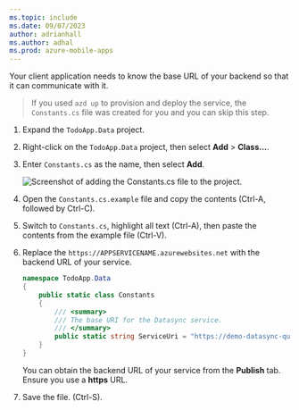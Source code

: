```yaml
---
ms.topic: include
ms.date: 09/07/2023
author: adrianhall
ms.author: adhal
ms.prod: azure-mobile-apps
---
```


Your client application needs to know the base URL of your backend so that it can communicate with it.

> If you used `azd up` to provision and deploy the service, the `Constants.cs` file was created for you and you can skip this step.

1. Expand the `TodoApp.Data` project.
2. Right-click on the `TodoApp.Data` project, then select **Add** > **Class...**.
3. Enter `Constants.cs` as the name, then select **Add**.

    ![Screenshot of adding the Constants.cs file to the project.](~/mobile-apps/azure-mobile-apps/media/quickstart/windows/configure-sample-constants.png)

4. Open the `Constants.cs.example` file and copy the contents (Ctrl-A, followed by Ctrl-C).
5. Switch to `Constants.cs`, highlight all text (Ctrl-A), then paste the contents from the example file (Ctrl-V).
6. Replace the `https://APPSERVICENAME.azurewebsites.net` with the backend URL of your service.

    ``` csharp
    namespace TodoApp.Data
    {
        public static class Constants
        {
            /// <summary>
            /// The base URI for the Datasync service.
            /// </summary>
            public static string ServiceUri = "https://demo-datasync-quickstart.azurewebsites.net";
        }
    }
    ```

    You can obtain the backend URL of your service from the **Publish** tab.  Ensure you use a **https** URL.

7. Save the file. (Ctrl-S).
